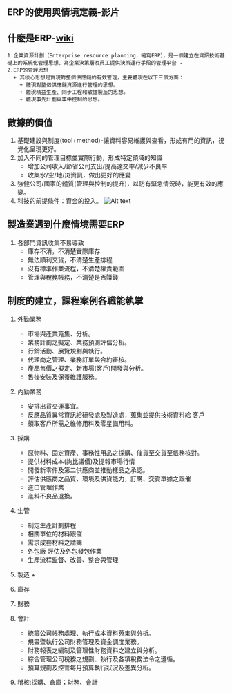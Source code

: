 ## ERP的使用與情境定義-影片
## 什麼是ERP-[wiki](https://zh.wikipedia.org/zh-tw/%E4%BC%81%E4%B8%9A%E8%B5%84%E6%BA%90%E8%AE%A1%E5%88%92#ERP%E7%9A%84%E7%AE%A1%E7%90%86%E6%80%9D%E6%83%B3)
    1.企業資源計劃（Enterprise resource planning，縮寫ERP），是一個建立在資訊技術基礎上的系統化管理思想，為企業決策層及員工提供決策運行手段的管理平台 -
    2.ERP的管理思想
      + 其核心思想是實現對整個供應鏈的有效管理，主要體現在以下三個方面：
        + 體現對整個供應鏈資源進行管理的思想。
        + 體現精益生產、同步工程和敏捷製造的思想。
        + 體現事先計劃與事中控制的思想。

## 數據的價值
1. 基礎建設與制度(tool+method)-讓資料容易維護與查看，形成有用的資訊，視覺化呈現更好。
2. 加入不同的管理目標並實際行動，形成特定領域的知識
   + 增加公司收入/節省公司支出/提高達交率/減少不良率
   + 收集水/空/地/災資訊，做出更好的應變
3. 強健公司/國家的體質(管理與控制的提升)，以防有緊急情況時，能更有效的應變。
4. 科技的前提條件：資金的投入。
![Alt text](https://github.com/ksharry/odoo-repository/blob/main/pic/1301.png?raw=true)

## 製造業遇到什麼情境需要ERP
1. 各部門資訊收集不易導致
   + 庫存不清，不清楚實際庫存
   + 無法順利交貨，不清楚生產排程
   + 沒有標準作業流程，不清楚權責範圍
   + 管理與稅務帳務，不清楚是否賺錢

## 制度的建立，課程案例各職能執掌
1. 外勤業務
   + 市場與產業蒐集、分析。 
   + 業務計劃之擬定、業務預測評估分析。 
   + 行銷活動、展覽規劃與執行。 
   + 代理商之管理、業務訂單與合約審核。 
   + 產品售價之擬定、新市場(客戶)開發與分析。 
   + 售後安裝及保養維護服務。
2. 內勤業務
   + 安排出貨交運事宜。
   + 反應品質異常資訊給研發處及製造處，蒐集並提供技術資料給 客戶
   + 領取客戶所需之維修用料及零星備用料。
3. 採購
   + 原物料、固定資產、事務性用品之採購、催貨至交貨至帳務核對。
   + 提供材料成本(詢比議價)及提報市場行情
   + 開發新零件及第二供應商並推動樣品之承認。
   + 評估供應商之品質、環境及供貨能力，訂購、交貨單據之跟催
   + 進口管理作業
   + 進料不良品退換。
4. 生管
   + 制定生產計劃排程
   + 相關單位的材料跟催
   + 需求成套材料之請購
   + 外包廠 評估及外包發包作業
   + 生產流程監督、改善、整合與管理
5. 製造
   + 
6. 庫存
8. 財務
9. 會計
   + 統籌公司帳務處理、執行成本資料蒐集與分析。
   + 規畫暨執行公司財務管理及資金調度業務。
   + 財務報表之編制及管理性財務資料之建立與分析。
   + 綜合管理公司稅務之規劃、執行及各項稅務法令之遵循。
   + 預算規劃及控管每月預算執行狀況及差異分析。

11. 稽核:採購、倉庫；財務、會計

